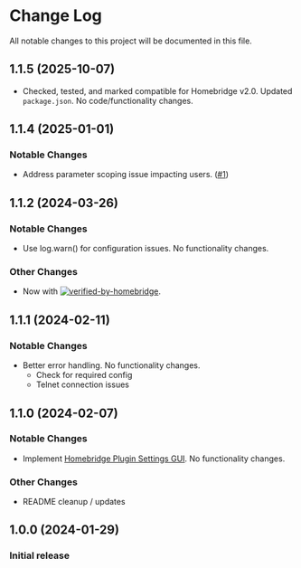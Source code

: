 
# Change Log

All notable changes to this project will be documented in this file.

## 1.1.5 (2025-10-07)

* Checked, tested, and marked compatible for Homebridge v2.0. Updated `package.json`. No code/functionality changes.

## 1.1.4 (2025-01-01)

### Notable Changes

* Address parameter scoping issue impacting users. ([#1](https://github.com/isalkind/homebridge-ra2-select/issues/1))

## 1.1.2 (2024-03-26)

### Notable Changes

* Use log.warn() for configuration issues. No functionality changes.

### Other Changes

* Now with [![verified-by-homebridge](https://badgen.net/badge/homebridge/verified/purple)](https://github.com/homebridge/homebridge/wiki/Verified-Plugins).

## 1.1.1 (2024-02-11)

### Notable Changes

* Better error handling. No functionality changes.
  * Check for required config
  * Telnet connection issues

## 1.1.0 (2024-02-07)

### Notable Changes

* Implement [Homebridge Plugin Settings GUI](https://developers.homebridge.io/#/config-schema). No functionality changes.

### Other Changes

* README cleanup / updates

## 1.0.0 (2024-01-29)

### Initial release
